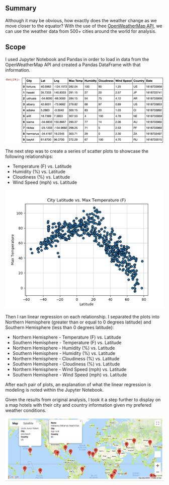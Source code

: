 ## Summary

Although it may be obvious, how exactly does the weather change as we move closer to the equator? With the use of thee [OpenWeatherMap API](https://openweathermap.org/api), we can use the weather data from 500+ cities around the world for analysis. 

## Scope

I used Jupyter Notebook and Pandas in order to load in data from the OpenWeatherMap API and created a Pandas DataFrame with that information.

![DataFrame Preview](WeatherPy/dataframe.png)

The next step was to create a series of scatter plots to showcase the following relationships:

 - Temperature (F) vs. Latitude
 - Humidity (%) vs. Latitude
 - Cloudiness (%) vs. Latitude
 - Wind Speed (mph) vs. Latitude

![Lat vs Temp](WeatherPy/lat_vs_temp.png)

Then I ran linear regression on each relationship. I separated the plots into Northern Hemisphere (greater than or equal to 0 degrees latitude) and Southern Hemisphere (less than 0 degrees latitude):

 - Northern Hemisphere - Temperature (F) vs. Latitude
 - Southern Hemisphere - Temperature (F) vs. Latitude
 - Northern Hemisphere - Humidity (%) vs. Latitude
 - Southern Hemisphere - Humidity (%) vs. Latitude
 - Northern Hemisphere - Cloudiness (%) vs. Latitude
 - Southern Hemisphere - Cloudiness (%) vs. Latitude
 - Northern Hemisphere - Wind Speed (mph) vs. Latitude
 - Southern Hemisphere - Wind Speed (mph) vs. Latitude

After each pair of plots, an explanation of what the linear regression is modeling is noted within the Jupyter Notebook.

Given the results from original analysis, I took it a step further to display on a map hotels with their city and country information given my prefered weather conditions.

![Hotel Info](VacationPy/Map2.png)
